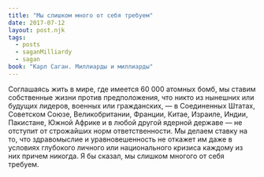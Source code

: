```yaml
---
title: "Мы слишком много от себя требуем"
date: 2017-07-12
layout: post.njk
tags:
  - posts
  - saganMilliardy
  - sagan
book: "Карл Саган. Миллиарды и миллиарды"
---
```


Соглашаясь жить в мире, где имеется 60 000 атомных бомб, мы ставим собственные жизни против предположения, что никто из нынешних или будущих лидеров, военных или гражданских, — в Соединенных Штатах, Советском Союзе, Великобритании, Франции, Китае, Израиле, Индии, Пакистане, Южной Африке и в любой другой ядерной державе — не отступит от строжайших норм ответственности. Мы делаем ставку на то, что здравомыслие и уравновешенность не откажет им даже в условиях глубокого личного или национального кризиса каждому из них причем никогда. Я бы сказал, мы слишком многого от себя требуем.
